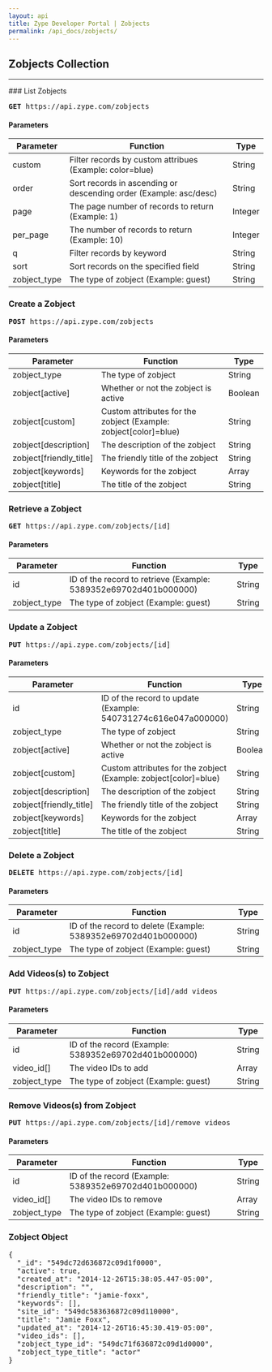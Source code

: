 ```yaml
---
layout: api
title: Zype Developer Portal | Zobjects
permalink: /api_docs/zobjects/
---
```


## Zobjects Collection
<hr>
### List Zobjects
<pre><b>GET</b> https://api.zype.com/zobjects</pre>

#### Parameters

Parameter | Function | Type
--------- | -------- | ----
custom    | Filter records by custom attribues (Example: color=blue) | String
order     | Sort records in ascending or descending order (Example: asc/desc) | String
page | The page number of records to return (Example: 1) | Integer
per_page | The number of records to return (Example: 10) | Integer
q         | Filter records by keyword | String
sort      | Sort records on the specified field | String
zobject_type | The type of zobject (Example: guest) | String

### Create a Zobject
<pre><b>POST</b> https://api.zype.com/zobjects</pre>

#### Parameters

Parameter | Function | Type
--------- | -------- | ----
zobject_type | The type of zobject | String
zobject[active] | Whether or not the zobject is active | Boolean
zobject[custom]    | Custom attributes for the zobject (Example: zobject[color]=blue) | String
zobject[description] | The description of the zobject | String
zobject[friendly_title] | The friendly title of the zobject | String
zobject[keywords] | Keywords for the zobject | Array
zobject[title] | The title of the zobject | String

### Retrieve a Zobject
<pre><b>GET</b> https://api.zype.com/zobjects/[id]</pre>

#### Parameters

Parameter | Function | Type
--------- | -------- | ----
id | ID of the record to retrieve (Example: 5389352e69702d401b000000) | String
zobject_type | The type of zobject (Example: guest) | String

### Update a Zobject
<pre><b>PUT</b> https://api.zype.com/zobjects/[id]</pre>

#### Parameters

Parameter | Function | Type
--------- | -------- | ----
id | ID of the record to update (Example: 540731274c616e047a000000) | String
zobject_type | The type of zobject | String
zobject[active] | Whether or not the zobject is active | Boolean
zobject[custom]    | Custom attributes for the zobject (Example: zobject[color]=blue) | String
zobject[description] | The description of the zobject | String
zobject[friendly_title] | The friendly title of the zobject | String
zobject[keywords] | Keywords for the zobject | Array
zobject[title] | The title of the zobject | String

### Delete a Zobject
<pre><b>DELETE</b> https://api.zype.com/zobjects/[id]</pre>

#### Parameters

Parameter | Function | Type
--------- | -------- | ----
id | ID of the record to delete (Example: 5389352e69702d401b000000) | String
zobject_type | The type of zobject (Example: guest) | String


### Add Videos(s) to Zobject
<pre><b>PUT</b> https://api.zype.com/zobjects/[id]/add_videos</pre>

#### Parameters

Parameter | Function | Type
--------- | -------- | ----
id        | ID of the record (Example: 5389352e69702d401b000000) | String
video_id[] | The video IDs to add | Array
zobject_type | The type of zobject (Example: guest) | String

### Remove Videos(s) from Zobject
<pre><b>PUT</b> https://api.zype.com/zobjects/[id]/remove_videos</pre>

#### Parameters

Parameter | Function | Type
--------- | -------- | ----
id        | ID of the record (Example: 5389352e69702d401b000000) | String
video_id[] | The video IDs to remove | Array
zobject_type | The type of zobject (Example: guest) | String

### Zobject Object
<pre>
{
  "_id": "549dc72d636872c09d1f0000",
  "active": true,
  "created_at": "2014-12-26T15:38:05.447-05:00",
  "description": "",
  "friendly_title": "jamie-foxx",
  "keywords": [],
  "site_id": "549dc583636872c09d110000",
  "title": "Jamie Foxx",
  "updated_at": "2014-12-26T16:45:30.419-05:00",
  "video_ids": [],
  "zobject_type_id": "549dc71f636872c09d1d0000",
  "zobject_type_title": "actor"
}
</pre>    